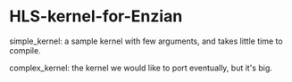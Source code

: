 # HLS-kernel-for-Enzian

simple_kernel: a sample kernel with few arguments, and takes little time to compile.

complex_kernel: the kernel we would like to port eventually, but it's big. 
